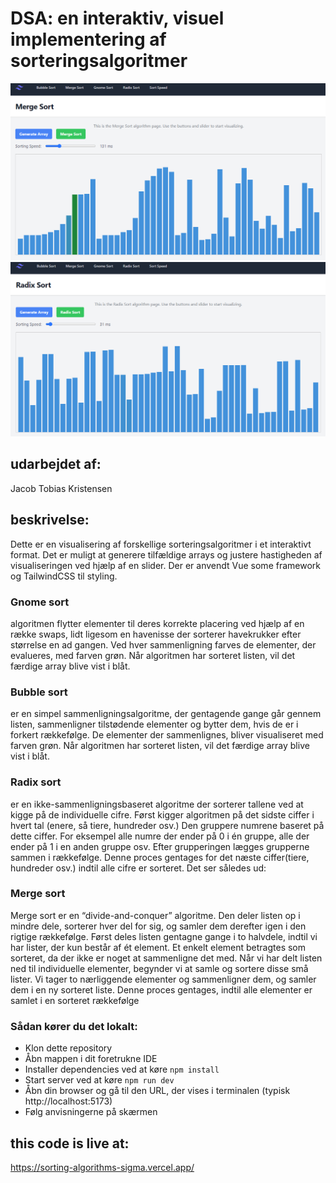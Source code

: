 # DSA: en interaktiv, visuel implementering af sorteringsalgoritmer
![placeholder, insert correct screenshot](ss1.png)
![placeholder, insert correct screenshot](ss2.png)

## udarbejdet af:
Jacob Tobias Kristensen

## beskrivelse:
Dette er en visualisering af forskellige sorteringsalgoritmer i et interaktivt format. Det er muligt at generere tilfældige arrays og justere hastigheden af visualiseringen ved hjælp af en slider. Der er anvendt Vue some framework og TailwindCSS til styling.

### Gnome sort 
algoritmen flytter elementer til deres korrekte placering ved hjælp af en række swaps, lidt ligesom en havenisse der sorterer havekrukker efter størrelse en ad gangen. 
Ved hver sammenligning farves de elementer, der evalueres, med farven grøn. Når algoritmen har sorteret listen, vil det færdige array blive vist i blåt.

### Bubble sort
er en simpel sammenligningsalgoritme, der gentagende gange går gennem listen, sammenligner tilstødende elementer og bytter dem, hvis de er i forkert rækkefølge.
De elementer der sammenlignes, bliver visualiseret med farven grøn. Når algoritmen har sorteret listen, vil det færdige array blive vist i blåt.

### Radix sort
er en ikke-sammenligningsbaseret algoritme der sorterer tallene ved at kigge på de individuelle cifre. Først kigger algoritmen på det sidste ciffer i hvert tal (enere, så tiere, hundreder osv.) Den gruppere numrene baseret på dette ciffer. For eksempel alle numre der ender på 0 i én gruppe, alle der ender på 1 i en anden gruppe osv.
Efter grupperingen lægges grupperne sammen i rækkefølge. 
Denne proces gentages for det næste ciffer(tiere, hundreder osv.) indtil alle cifre er sorteret. Det ser således ud:

### Merge sort
Merge sort er en “divide-and-conquer” algoritme. Den deler listen op i mindre dele, sorterer
hver del for sig, og samler dem derefter igen i den rigtige rækkefølge.
Først deles listen gentagne gange i to halvdele, indtil vi har lister, der kun består af ét
element. Et enkelt element betragtes som sorteret, da der ikke er noget at sammenligne det
med. Når vi har delt listen ned til individuelle elementer, begynder vi at samle og sortere
disse små lister. Vi tager to nærliggende elementer og sammenligner dem, og samler dem i
en ny sorteret liste. Denne proces gentages, indtil alle elementer er samlet i en sorteret
rækkefølge

### Sådan kører du det lokalt:

- Klon dette repository
- Åbn mappen i dit foretrukne IDE
- Installer dependencies ved at køre `npm install`
- Start server ved at køre `npm run dev`
- Åbn din browser og gå til den URL, der vises i terminalen (typisk http://localhost:5173)
- Følg anvisningerne på skærmen



## this code is live at:
https://sorting-algorithms-sigma.vercel.app/
